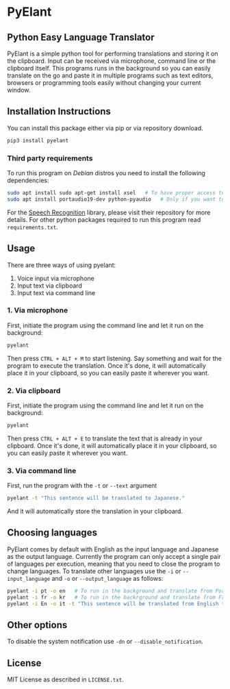 # PyElant
## Python Easy Language Translator

PyElant is a simple python tool for performing translations and storing it on the clipboard.
Input can be received via microphone, command line or the clipboard itself. 
This programs runs in the background so you can easily translate on the go and paste it in multiple programs such as text editors, browsers or programming tools easily without changing your current window.

## Installation Instructions
You can install this package either via pip or via repository download. 

```sh
pip3 install pyelant
```

### Third party requirements

To run this program on _Debian_ distros you need to install the following dependencies:

```sh
sudo apt install sudo apt-get install xsel   # To have proper access to the clipboard
sudo apt install portaudio19-dev python-pyaudio   # Only if you want to use the microphone input
```
For the [Speech Recognition](https://github.com/Uberi/speech_recognition) library, please visit their repository for more details.
For other python packages required to run this program read `requirements.txt`.

## Usage

There are three ways of using pyelant:
1. Voice input via microphone
2. Input text via clipboard
3. Input text via command line

### 1. Via microphone
First, initiate the program using the command line and let it run on the background:
```sh
pyelant 
```
Then press `CTRL + ALT + M` to start listening. Say something and wait for the program to execute the translation.
Once it's done, it will automatically place it in your clipboard, so you can easily paste it wherever you want.

### 2. Via clipboard
First, initiate the program using the command line and let it run on the background:
```sh
pyelant 
```
Then press `CTRL + ALT + E` to translate the text that is already in your clipboard. 
Once it's done, it will automatically place it in your clipboard, so you can easily paste it wherever you want.

### 3. Via command line
First, run the program with the `-t` or `--text` argument
```sh
pyelant -t "This sentence will be translated to Japanese."
```
And it will automatically store the translation in your clipboard.

## Choosing languages
PyElant comes by default with English as the input language and Japanese as the output language.
Currently the program can only accept a single pair of languages per execution, meaning that you need to close the program to change languages.
To translate other languages use the `-i` or `--input_language` and `-o` or `--output_language` as follows:
```sh
pyelant -i pt -o en   # To run in the background and translate from Portuguese to English
pyelant -i fr -o kr   # To run in the backrground and translate from French to Korean
pyelant -i En -o it -t "This sentence will be translated from English to Italian."
```
## Other options
To disable the system notification use `-dn` or `--disable_notification`.

## License
MIT License as described in `LICENSE.txt`.